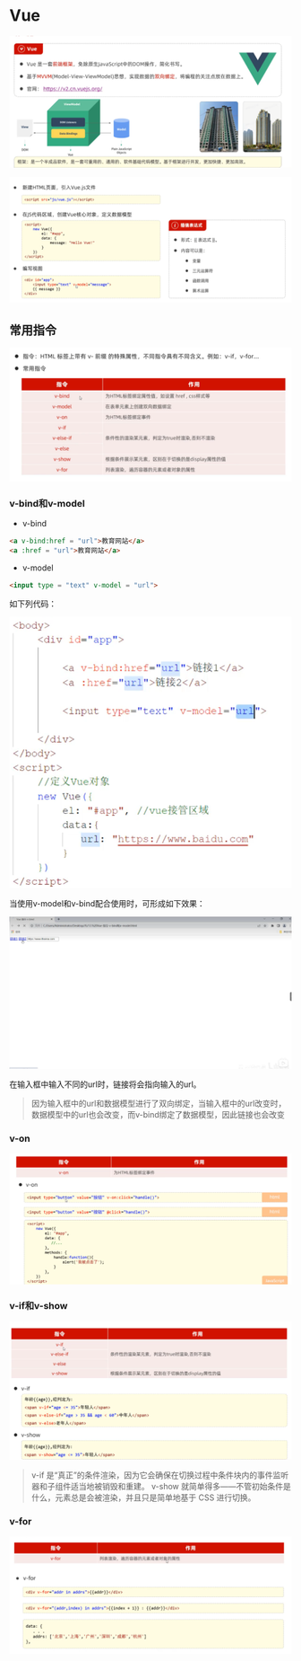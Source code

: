 # Vue

![](images/2024-04-18-15-12-30.png)

![](images/2024-04-18-22-54-10.png)

## 常用指令

![](images/2024-04-18-22-57-49.png)

### v-bind和v-model

* v-bind

```html
<a v-bind:href = "url">教育网站</a>
<a :href = "url">教育网站</a>
``` 

* v-model

```html
<input type = "text" v-model = "url">
```

如下列代码：

![](images/2024-04-18-23-03-50.png)

当使用v-model和v-bind配合使用时，可形成如下效果：

![](images/2024-04-18-23-04-37.png)

在输入框中输入不同的url时，链接将会指向输入的url。

>因为输入框中的url和数据模型进行了双向绑定，当输入框中的url改变时，数据模型中的url也会改变，而v-bind绑定了数据模型，因此链接也会改变


### v-on

![](images/2024-04-18-23-13-32.png)


### v-if和v-show

![](images/2024-04-18-23-14-32.png)

>v-if 是“真正”的条件渲染，因为它会确保在切换过程中条件块内的事件监听器和子组件适当地被销毁和重建。
> v-show 就简单得多——不管初始条件是什么，元素总是会被渲染，并且只是简单地基于 CSS 进行切换。

### v-for

![](images/2024-04-18-23-35-51.png)

